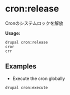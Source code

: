 # cron:release
Cronのシステムロックを解放

**Usage:**
```
drupal cron:release
cror
crr
```

## Examples
* Execute the cron globally
```
drupal cron:execute
```
